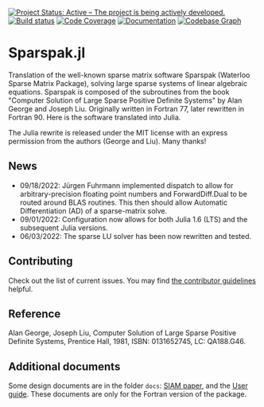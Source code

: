 [![Project Status: Active – The project is being actively developed.](http://www.repostatus.org/badges/latest/active.svg)](http://www.repostatus.org/#active)
[![Build status](https://github.com/PetrKryslUCSD/Sparspak.jl/workflows/CI/badge.svg)](https://github.com/PetrKryslUCSD/Sparspak.jl/actions)
[![Code Coverage](https://codecov.io/gh/PetrKryslUCSD/FinEtools.jl/branch/master/graph/badge.svg)](https://app.codecov.io/gh/PetrKryslUCSD/Sparspak.jl)
[![Documentation](https://img.shields.io/badge/docs-dev-blue.svg)](https://petrkryslucsd.github.io/Sparspak.jl/dev)
[![Codebase Graph](https://img.shields.io/badge/Codebase-graph-green.svg)](https://octo-repo-visualization.vercel.app/?repo=PetrKryslUCSD/Sparspak.jl)

# Sparspak.jl

Translation of the well-known sparse matrix software Sparspak (Waterloo Sparse Matrix Package), solving
large sparse systems of linear algebraic equations. Sparspak is composed of the
subroutines from the book "Computer Solution of Large Sparse Positive Definite
Systems" by Alan George and Joseph Liu. Originally written in Fortran 77, later
rewritten in Fortran 90. Here is the software translated into Julia.

The Julia rewrite is released  under the MIT license with an express permission from the authors (George and Liu). Many thanks!

## News

- 09/18/2022: Jürgen Fuhrmann implemented dispatch to allow for arbitrary-precision floating point numbers and ForwardDiff.Dual to be routed around BLAS routines. This then should allow Automatic Differentiation (AD) of a sparse-matrix solve.
- 09/01/2022: Configuration now allows for both Julia 1.6 (LTS) and the subsequent Julia versions.
- 06/03/2022: The sparse LU solver has been now rewritten and tested.

## Contributing

Check out the list of current issues. You may find [the contributor guidelines](https://opensource.com/life/16/3/contributor-guidelines-template-and-tips) helpful.

## Reference

Alan George, Joseph Liu,
Computer Solution of Large Sparse Positive Definite Systems,
Prentice Hall, 1981,
ISBN: 0131652745,
LC: QA188.G46.

## Additional documents

Some design documents are in the folder `docs`: 
[SIAM paper](docs/Object_Oriented_interface_to_Sparspak.pdf), and the [User guide](docs/guide.pdf). These documents are only for
the Fortran version of the package.

